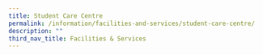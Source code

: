 ```yaml
---
title: Student Care Centre
permalink: /information/facilities-and-services/student-care-centre/
description: ""
third_nav_title: Facilities & Services
---
```

